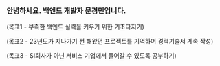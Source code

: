 
### 안녕하세요. 백엔드 개발자 문경민입니다.

(목표1 - 부족한 백엔드 실력을 키우기 위한 기초다지기)

(목표2 - 23년도가 지나가기 전 해왔던 프로젝트를 기억하며 경력기술서 계속 작성)

(목표3 - SI회사가 아닌 서비스 기업에서 들어갈 수 있도록 공부하기)
